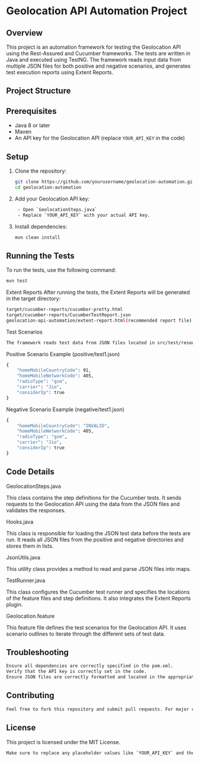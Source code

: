 # Geolocation API Automation Project

## Overview

This project is an automation framework for testing the Geolocation API using the Rest-Assured and Cucumber frameworks. The tests are written in Java and executed using TestNG. The framework reads input data from multiple JSON files for both positive and negative scenarios, and generates test execution reports using Extent Reports.

## Project Structure



## Prerequisites

- Java 8 or later
- Maven
- An API key for the Geolocation API (replace `YOUR_API_KEY` in the code)

## Setup

1. Clone the repository:
    ```sh
    git clone https://github.com/yourusername/geolocation-automation.git
    cd geolocation-automation
    ```

2. Add your Geolocation API key:
   ```sh
    - Open `GeolocationSteps.java`
    - Replace `YOUR_API_KEY` with your actual API key.
   ```

3. Install dependencies:
    ```sh
    mvn clean install
    ```

## Running the Tests

To run the tests, use the following command:
```sh
mvn test
```


Extent Reports
After running the tests, the Extent Reports will be generated in the target directory:
```sh
target/cucumber-reports/cucumber-pretty.html
target/cucumber-reports/CucumberTestReport.json
geolocation-api-automation/extent-report.html(recommended report file)
```

Test Scenarios
```sh
The framework reads test data from JSON files located in src/test/resources/testdataAPI/positive and src/test/resources/testdataAPI/negative.
```

Positive Scenario Example (positive/test1.json)
```sh
{
    "homeMobileCountryCode": 91,
    "homeMobileNetworkCode": 405,
    "radioType": "gsm",
    "carrier": "Jio",
    "considerIp": true
}
```


Negative Scenario Example (negative/test1.json)
```sh
{
    "homeMobileCountryCode": "INVALID",
    "homeMobileNetworkCode": 405,
    "radioType": "gsm",
    "carrier": "Jio",
    "considerIp": true
}
```

## Code Details

GeolocationSteps.java

This class contains the step definitions for the Cucumber tests. It sends requests to the Geolocation API using the data from the JSON files and validates the responses.

Hooks.java

This class is responsible for loading the JSON test data before the tests are run. It reads all JSON files from the positive and negative directories and stores them in lists.

JsonUtils.java

This utility class provides a method to read and parse JSON files into maps.

TestRunner.java

This class configures the Cucumber test runner and specifies the locations of the feature files and step definitions. It also integrates the Extent Reports plugin.

Geolocation.feature

This feature file defines the test scenarios for the Geolocation API. It uses scenario outlines to iterate through the different sets of test data.


## Troubleshooting
```sh
Ensure all dependencies are correctly specified in the pom.xml.
Verify that the API key is correctly set in the code.
Ensure JSON files are correctly formatted and located in the appropriate directories.
```

## Contributing
```sh
Feel free to fork this repository and submit pull requests. For major changes, please open an issue first to discuss what you would like to change.
```


## License

This project is licensed under the MIT License.
```sh
Make sure to replace any placeholder values like `YOUR_API_KEY` and the GitHub URL with actual values relevant to your project.
```
